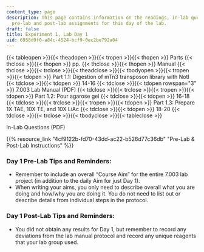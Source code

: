 ```yaml
---
content_type: page
description: This page contains information on the readings, in-lab questions, and
  pre-lab and post-lab assignments for this day of the lab.
draft: false
title: Experiment 1, Lab Day 1
uid: 6958d9f0-a84c-4524-bcf9-0ec2be792a04
---
```

{{< tableopen >}}{{< theadopen >}}{{< tropen >}}{{< thopen >}}
Parts
{{< thclose >}}{{< thopen >}}
pp.
{{< thclose >}}{{< thopen >}}
Manual
{{< thclose >}}{{< trclose >}}{{< theadclose >}}{{< tbodyopen >}}{{< tropen >}}{{< tdopen >}}
Part 1.1: Digestion of mTn3 transposon library with NotI
{{< tdclose >}}{{< tdopen >}}
14-16
{{< tdclose >}}{{< tdopen rowspan="3" >}}
7.003 Lab Manual (PDF)
{{< tdclose >}}{{< trclose >}}{{< tropen >}}{{< tdopen >}}
Part 1.2: Pour agarose gel
{{< tdclose >}}{{< tdopen >}}
16-18
{{< tdclose >}}{{< trclose >}}{{< tropen >}}{{< tdopen >}}
Part 1.3: Prepare 1X TAE, 10X TE, and 10X LiAc
{{< tdclose >}}{{< tdopen >}}
18-20
{{< tdclose >}}{{< trclose >}}{{< tbodyclose >}}{{< tableclose >}}

In-Lab Questions (PDF)

{{% resource_link "4cf9122b-fd70-43dd-ac22-b526d77c36db" "Pre-Lab & Post-Lab Instructions" %}}

### Day 1 Pre-Lab Tips and Reminders:

- Remember to include an overall “Course Aim” for the entire 7.003 lab project (in addition to the daily Aim for just Day 1).
- When writing your aims, you only need to describe overall what you are doing and how/why you are doing it. You do not need to list out or describe details from individual steps in the protocol.

### Day 1 Post-Lab Tips and Reminders:

- You did not obtain any results for Day 1, but remember to record any deviations from the lab manual protocol and record any unique reagents that your lab group used.